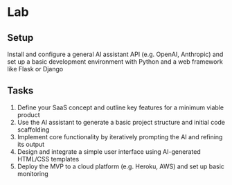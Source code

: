 # Lab

## Setup

Install and configure a general AI assistant API (e.g. OpenAI, Anthropic) and set up a basic development environment with Python and a web framework like Flask or Django

## Tasks

1. Define your SaaS concept and outline key features for a minimum viable product
2. Use the AI assistant to generate a basic project structure and initial code scaffolding
3. Implement core functionality by iteratively prompting the AI and refining its output
4. Design and integrate a simple user interface using AI-generated HTML/CSS templates
5. Deploy the MVP to a cloud platform (e.g. Heroku, AWS) and set up basic monitoring

